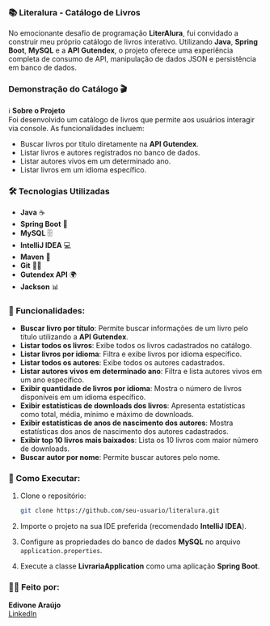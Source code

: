 ### 📚 **Literalura - Catálogo de Livros**

No emocionante desafio de programação **LiterAlura**, fui convidado a construir meu próprio catálogo de livros interativo. Utilizando **Java**, **Spring Boot**, **MySQL** e a **API Gutendex**, o projeto oferece uma experiência completa de consumo de API, manipulação de dados JSON e persistência em banco de dados.

### **Demonstração do Catálogo** 🎬

ℹ️ **Sobre o Projeto**  
Foi desenvolvido um catálogo de livros que permite aos usuários interagir via console. As funcionalidades incluem:
- Buscar livros por título diretamente na **API Gutendex**.
- Listar livros e autores registrados no banco de dados.
- Listar autores vivos em um determinado ano.
- Listar livros em um idioma específico.

### **🛠️ Tecnologias Utilizadas**  
- **Java** ☕
- **Spring Boot** 🌱
- **MySQL** 🗄️
- **IntelliJ IDEA** 💻
- **Maven** 🔧
- **Git** 🧑‍💻
- **Gutendex API** 🌍
- **Jackson** 📊

### **📖 Funcionalidades**:
- **Buscar livro por título**: Permite buscar informações de um livro pelo título utilizando a **API Gutendex**.
- **Listar todos os livros**: Exibe todos os livros cadastrados no catálogo.
- **Listar livros por idioma**: Filtra e exibe livros por idioma específico.
- **Listar todos os autores**: Exibe todos os autores cadastrados.
- **Listar autores vivos em determinado ano**: Filtra e lista autores vivos em um ano específico.
- **Exibir quantidade de livros por idioma**: Mostra o número de livros disponíveis em um idioma específico.
- **Exibir estatísticas de downloads dos livros**: Apresenta estatísticas como total, média, mínimo e máximo de downloads.
- **Exibir estatísticas de anos de nascimento dos autores**: Mostra estatísticas dos anos de nascimento dos autores cadastrados.
- **Exibir top 10 livros mais baixados**: Lista os 10 livros com maior número de downloads.
- **Buscar autor por nome**: Permite buscar autores pelo nome.

### **🚀 Como Executar**:
1. Clone o repositório:
   ```bash
   git clone https://github.com/seu-usuario/literalura.git
   ```

2. Importe o projeto na sua IDE preferida (recomendado **IntelliJ IDEA**).

3. Configure as propriedades do banco de dados **MySQL** no arquivo `application.properties`.

4. Execute a classe **LivrariaApplication** como uma aplicação **Spring Boot**.

### **🧑‍💻 Feito por**:  
**Edivone Araújo**  
[LinkedIn](www.linkedin.com/in/edivone-araujo)
